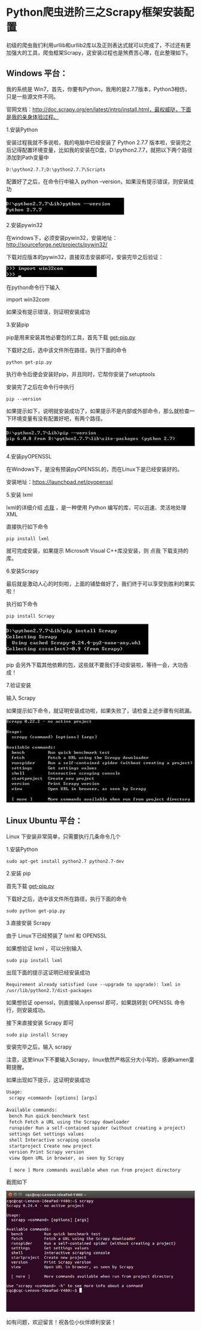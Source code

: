 # Python爬虫进阶三之Scrapy框架安装配置

初级的爬虫我们利用urllib和urllib2库以及正则表达式就可以完成了，不过还有更加强大的工具，爬虫框架Scrapy，这安装过程也是煞费苦心哪，在此整理如下。

## Windows 平台：

我的系统是 Win7，首先，你要有Python，我用的是2.7.7版本，Python3相仿，只是一些源文件不同。

官网文档：http://doc.scrapy.org/en/latest/intro/install.html，最权威哒，下面是我的亲身体验过程。

1.安装Python

安装过程我就不多说啦，我的电脑中已经安装了 Python 2.7.7 版本啦，安装完之后记得配置环境变量，比如我的安装在D盘，D:\python2.7.7，就把以下两个路径添加到Path变量中

```
D:\python2.7.7;D:\python2.7.7\Scripts
```

配置好了之后，在命令行中输入 python –version，如果没有提示错误，则安装成功

![](../image/chapter4/section3-1.jpg)

2.安装pywin32

在windows下，必须安装pywin32，安装地址：http://sourceforge.net/projects/pywin32/

下载对应版本的pywin32，直接双击安装即可，安装完毕之后验证：

![](../image/chapter4/section3-2.jpg)

在python命令行下输入

import win32com

如果没有提示错误，则证明安装成功

3.安装pip

pip是用来安装其他必要包的工具，首先下载 [get-pip.py](https://bootstrap.pypa.io/get-pip.py)

下载好之后，选中该文件所在路径，执行下面的命令

```
python get-pip.py
```

执行命令后便会安装好pip，并且同时，它帮你安装了setuptools

安装完了之后在命令行中执行

```
pip --version
```

如果提示如下，说明就安装成功了，如果提示不是内部或外部命令，那么就检查一下环境变量有没有配置好吧，有两个路径。

![](../image/chapter4/section3-3.jpg)

4.安装pyOPENSSL

在Windows下，是没有预装pyOPENSSL的，而在Linux下是已经安装好的。

安装地址：https://launchpad.net/pyopenssl

5.安装 lxml

lxml的详细介绍 [点我](http://lxml.de/) ，是一种使用 Python 编写的库，可以迅速、灵活地处理 XML

直接执行如下命令

```
pip install lxml
```

就可完成安装，如果提示 Microsoft Visual C++库没安装，则 点我 下载支持的库。

6.安装Scrapy

最后就是激动人心的时刻啦，上面的铺垫做好了，我们终于可以享受到胜利的果实啦！

执行如下命令

```
pip install Scrapy
```

![](../image/chapter4/section3-4.jpg)

pip 会另外下载其他依赖的包，这些就不要我们手动安装啦，等待一会，大功告成！

7.验证安装

输入 Scrapy

如果提示如下命令，就证明安装成功啦，如果失败了，请检查上述步骤有何疏漏。

![](../image/chapter4/section3-5.jpg)

## Linux Ubuntu 平台：

Linux 下安装非常简单，只需要执行几条命令几个

1.安装Python

```
sudo apt-get install python2.7 python2.7-dev
```

2.安装 pip

首先下载 [get-pip.py](https://bootstrap.pypa.io/get-pip.py)

下载好之后，选中该文件所在路径，执行下面的命令

```
sudo python get-pip.py
```

3.直接安装 Scrapy

由于 Linux下已经预装了 lxml 和 OPENSSL

如果想验证 lxml ，可以分别输入

```
sudo pip install lxml
```

出现下面的提示这证明已经安装成功

```
Requirement already satisfied (use --upgrade to upgrade): lxml in /usr/lib/python2.7/dist-packages
```

如果想验证 openssl，则直接输入openssl 即可，如果跳转到 OPENSSL 命令行，则安装成功。

接下来直接安装 Scrapy 即可

```
sudo pip install Scrapy
```

安装完毕之后，输入 scrapy

注意，这里linux下不要输入Scrapy，linux依然严格区分大小写的，感谢kamen童鞋提醒。

如果出现如下提示，这证明安装成功

```
Usage:
 scrapy <command> [options] [args]

Available commands:
 bench Run quick benchmark test
 fetch Fetch a URL using the Scrapy downloader
 runspider Run a self-contained spider (without creating a project)
 settings Get settings values
 shell Interactive scraping console
 startproject Create new project
 version Print Scrapy version
 view Open URL in browser, as seen by Scrapy

 [ more ] More commands available when run from project directory
```

截图如下

![](../image/chapter4/section3-6.jpg)

如有问题，欢迎留言！祝各位小伙伴顺利安装！